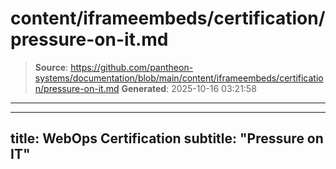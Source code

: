 # content/iframeembeds/certification/pressure-on-it.md

> **Source**: https://github.com/pantheon-systems/documentation/blob/main/content/iframeembeds/certification/pressure-on-it.md
> **Generated**: 2025-10-16 03:21:58

---

---
title: WebOps Certification
subtitle: "Pressure on IT"
---

<Partial file="certification-guide/pressure-on-it.md" />
